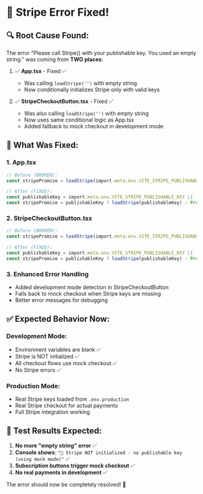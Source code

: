 # 🎉 Stripe Error Fixed!

## 🔍 Root Cause Found:
The error "Please call Stripe() with your publishable key. You used an empty string." was coming from **TWO places**:

1. ✅ **App.tsx** - Fixed ✅
   - Was calling `loadStripe('')` with empty string
   - Now conditionally initializes Stripe only with valid keys

2. ✅ **StripeCheckoutButton.tsx** - Fixed ✅ 
   - Was also calling `loadStripe('')` with empty string
   - Now uses same conditional logic as App.tsx
   - Added fallback to mock checkout in development mode

## 🔧 What Was Fixed:

### 1. App.tsx
```typescript
// Before (BROKEN):
const stripePromise = loadStripe(import.meta.env.VITE_STRIPE_PUBLISHABLE_KEY || '')

// After (FIXED):
const publishableKey = import.meta.env.VITE_STRIPE_PUBLISHABLE_KEY || ''
const stripePromise = publishableKey ? loadStripe(publishableKey) : Promise.resolve(null)
```

### 2. StripeCheckoutButton.tsx
```typescript
// Before (BROKEN):
const stripePromise = loadStripe(import.meta.env.VITE_STRIPE_PUBLISHABLE_KEY);

// After (FIXED):
const publishableKey = import.meta.env.VITE_STRIPE_PUBLISHABLE_KEY || '';
const stripePromise = publishableKey ? loadStripe(publishableKey) : Promise.resolve(null);
```

### 3. Enhanced Error Handling
- Added development mode detection in StripeCheckoutButton
- Falls back to mock checkout when Stripe keys are missing
- Better error messages for debugging

## ✅ Expected Behavior Now:

### Development Mode:
- Environment variables are blank ✅
- Stripe is NOT initialized ✅  
- All checkout flows use mock checkout ✅
- No Stripe errors ✅

### Production Mode:
- Real Stripe keys loaded from `.env.production`
- Real Stripe checkout for actual payments
- Full Stripe integration working

## 🎯 Test Results Expected:

1. **No more "empty string" error** ✅
2. **Console shows**: `"🔧 Stripe NOT initialized - no publishable key (using mock mode)"` ✅
3. **Subscription buttons trigger mock checkout** ✅
4. **No real payments in development** ✅

The error should now be completely resolved! 🚀
